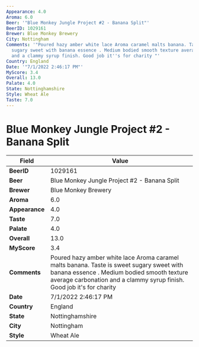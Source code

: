 ```yaml
---
Appearance: 4.0
Aroma: 6.0
Beer: '"Blue Monkey Jungle Project #2 - Banana Split"'
BeerID: 1029161
Brewer: Blue Monkey Brewery
City: Nottingham
Comments: '"Poured hazy amber white lace Aroma caramel malts banana. Taste is sweet
  sugary sweet with banana essence . Medium bodied smooth texture average carbonation
  and a clammy syrup finish. Good job it''s for charity "'
Country: England
Date: '"7/1/2022 2:46:17 PM"'
MyScore: 3.4
Overall: 13.0
Palate: 4.0
State: Nottinghamshire
Style: Wheat Ale
Taste: 7.0
---
```


# Blue Monkey Jungle Project #2 - Banana Split

| Field         | Value |
|---------------|-------|
| **BeerID** | 1029161 |
| **Beer** | Blue Monkey Jungle Project #2 - Banana Split |
| **Brewer** | Blue Monkey Brewery |
| **Aroma** | 6.0 |
| **Appearance** | 4.0 |
| **Taste** | 7.0 |
| **Palate** | 4.0 |
| **Overall** | 13.0 |
| **MyScore** | 3.4 |
| **Comments** | Poured hazy amber white lace Aroma caramel malts banana. Taste is sweet sugary sweet with banana essence . Medium bodied smooth texture average carbonation and a clammy syrup finish. Good job it's for charity  |
| **Date** | 7/1/2022 2:46:17 PM |
| **Country** | England |
| **State** | Nottinghamshire |
| **City** | Nottingham |
| **Style** | Wheat Ale |
